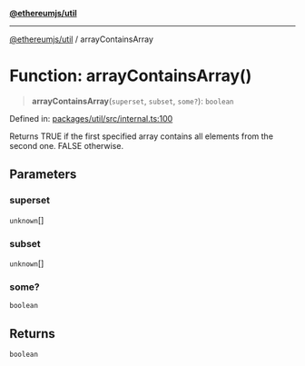 [**@ethereumjs/util**](../README.md)

***

[@ethereumjs/util](../README.md) / arrayContainsArray

# Function: arrayContainsArray()

> **arrayContainsArray**(`superset`, `subset`, `some?`): `boolean`

Defined in: [packages/util/src/internal.ts:100](https://github.com/ethereumjs/ethereumjs-monorepo/blob/master/packages/util/src/internal.ts#L100)

Returns TRUE if the first specified array contains all elements
from the second one. FALSE otherwise.

## Parameters

### superset

`unknown`[]

### subset

`unknown`[]

### some?

`boolean`

## Returns

`boolean`
